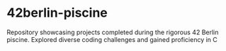 # 42berlin-piscine
Repository showcasing projects completed during the rigorous 42 Berlin piscine. Explored diverse coding challenges and gained proficiency in C
